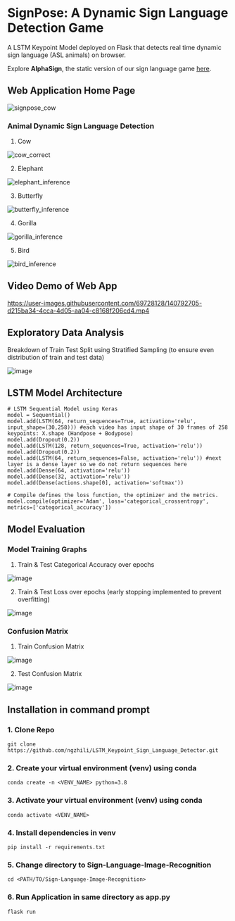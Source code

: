 # SignPose: A Dynamic Sign Language Detection Game
A LSTM Keypoint Model deployed on Flask that detects real time dynamic sign language (ASL animals) on browser.

Explore **AlphaSign**, the static version of our sign language game [here](https://github.com/yappeizhen/AlphaSign).


## Web Application Home Page
![signpose_cow](https://user-images.githubusercontent.com/69728128/140792190-7909b360-1703-4a62-8642-5fd6ab2400c1.JPG)


### Animal Dynamic Sign Language Detection

1. Cow

![cow_correct](https://user-images.githubusercontent.com/69728128/140792079-6e63fb65-9403-46a5-97d7-86bad5e25068.gif)

2. Elephant

![elephant_inference](https://user-images.githubusercontent.com/69728128/140793900-d1846730-643b-4daa-b39c-1d2f967caa22.gif)

3. Butterfly

![butterfly_inference](https://user-images.githubusercontent.com/69728128/140794314-463e5e06-a765-4234-9821-cda51ee477ef.gif)

4. Gorilla

![gorilla_inference](https://user-images.githubusercontent.com/69728128/140794693-b2abdc2e-8bb0-45b2-bf1f-eef7761c9c3a.gif)

5. Bird

![bird_inference](https://user-images.githubusercontent.com/69728128/140794935-ba3cc88c-df70-4e9d-ab90-6c46610b1d30.gif)

## Video Demo of Web App

https://user-images.githubusercontent.com/69728128/140792705-d215ba34-4cca-4d05-aa04-c8168f206cd4.mp4

## Exploratory Data Analysis
Breakdown of Train Test Split using Stratified Sampling (to ensure even distribution of train and test data)

![image](https://github.com/ngzhili/SignPose/blob/47cd40e2e2c0a842177228ab721211993c860188/readme-images/train-test-split.JPG)


## LSTM Model Architecture
```
# LSTM Sequential Model using Keras
model = Sequential()
model.add(LSTM(64, return_sequences=True, activation='relu', input_shape=(30,258))) #each video has input shape of 30 frames of 258 keypoints: X.shape (Handpose + Bodypose)
model.add(Dropout(0.2))
model.add(LSTM(128, return_sequences=True, activation='relu'))
model.add(Dropout(0.2))
model.add(LSTM(64, return_sequences=False, activation='relu')) #next layer is a dense layer so we do not return sequences here
model.add(Dense(64, activation='relu'))
model.add(Dense(32, activation='relu'))
model.add(Dense(actions.shape[0], activation='softmax'))

# Compile defines the loss function, the optimizer and the metrics. 
model.compile(optimizer='Adam', loss='categorical_crossentropy', metrics=['categorical_accuracy'])
```

## Model Evaluation

### Model Training Graphs
1. Train & Test Categorical Accuracy over epochs

![image](https://github.com/ngzhili/SignPose/blob/47cd40e2e2c0a842177228ab721211993c860188/readme-images/Model%20Training%20and%20Validation%20Categorical%20Accuracy.jpg)

2. Train & Test Loss over epochs (early stopping implemented to prevent overfitting)

![image](https://github.com/ngzhili/SignPose/blob/47cd40e2e2c0a842177228ab721211993c860188/readme-images/Model%20Training%20and%20Validation%20Loss.jpg)

### Confusion Matrix
1. Train Confusion Matrix

![image](https://github.com/ngzhili/SignPose/blob/47cd40e2e2c0a842177228ab721211993c860188/readme-images/train-confusion-matrix.JPG)

2. Test Confusion Matrix

![image](https://github.com/ngzhili/SignPose/blob/47cd40e2e2c0a842177228ab721211993c860188/readme-images/test-confusion-matrix.JPG)


## Installation in command prompt
### 1. Clone Repo
```
git clone https://github.com/ngzhili/LSTM_Keypoint_Sign_Language_Detector.git
```
### 2. Create your virtual environment (venv) using conda
```
conda create -n <VENV_NAME> python=3.8
```

### 3. Activate your virtual environment (venv) using conda
```
conda activate <VENV_NAME>
```

### 4. Install dependencies in venv
```
pip install -r requirements.txt
```

### 5. Change directory to Sign-Language-Image-Recognition
```
cd <PATH/TO/Sign-Language-Image-Recognition>
```
### 6. Run Application in same directory as app.py
```
flask run
```
